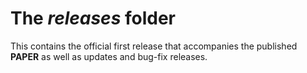 # The *releases* folder

This contains the official first release that accompanies the published **PAPER** as well as updates and bug-fix releases.




